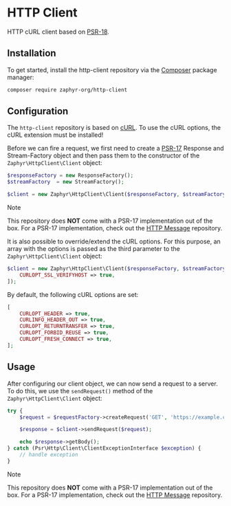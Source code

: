 # HTTP Client

HTTP cURL client based on [PSR-18](https://www.php-fig.org/psr/psr-18).

## Installation

To get started, install the http-client repository via the [Composer](https://getcomposer.org/) package manager:

```bash
composer require zaphyr-org/http-client
```

## Configuration

The `http-client` repository is based on [cURL](https://www.php.net/manual/en/book.curl.php). To use the cURL options,
the cURL extension must be installed!

Before we can fire a request, we first need to create a [PSR-17](https://www.php-fig.org/psr/psr-17) Response and
Stream-Factory object and then pass them to the constructor of the `Zaphyr\HttpClient\Client` object:

```php
$responseFactory = new ResponseFactory();
$streamFactory  = new StreamFactory();

$client = new Zaphyr\HttpClient\Client($responseFactory, $streamFactory);
```

> [!NOTE]
> This repository does **NOT** come with a PSR-17 implementation out of the box. For a PSR-17 implementation, check out
> the [HTTP Message](/docs/repositories/latest/http-message#factories) repository.

It is also possible to override/extend the cURL options. For this purpose, an array with the options is passed as the
third parameter to the `Zaphyr\HttpClient\Client` object:

```php
$client = new Zaphyr\HttpClient\Client($responseFactory, $streamFactory, [
    CURLOPT_SSL_VERIFYHOST => true,
]);
```

By default, the following cURL options are set:

```php
[
    CURLOPT_HEADER => true,
    CURLINFO_HEADER_OUT => true,
    CURLOPT_RETURNTRANSFER => true,
    CURLOPT_FORBID_REUSE => true,
    CURLOPT_FRESH_CONNECT => true,
];
```

## Usage

After configuring our client object, we can now send a request to a server. To do this, we use the `sendRequest()`
method of the `Zaphyr\HttpClient\Client` object:

```php
try {
    $request = $requestFactory->createRequest('GET', 'https://example.com');

    $response = $client->sendRequest($request);

    echo $response->getBody();
} catch (Psr\Http\Client\ClientExceptionInterface $exception) {
    // handle exception
}
```

> [!NOTE]
> This repository does **NOT** come with a PSR-17 implementation out of the box. For a PSR-17 implementation, check out
the [HTTP Message](/docs/repositories/latest/http-message#factories) repository.
